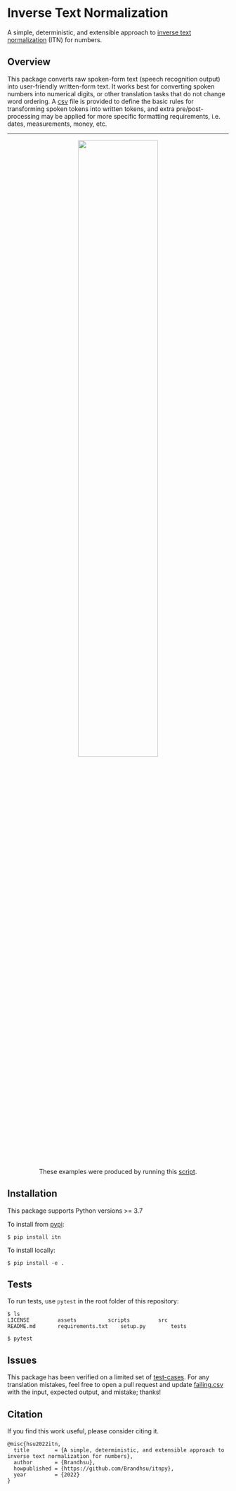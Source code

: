 # Inverse Text Normalization

A simple, deterministic, and extensible approach to [inverse text normalization](https://www.google.com/search?q=inverse+text+normalization) (ITN) for numbers.

## Overview

This package converts raw spoken-form text (speech recognition output) into user-friendly written-form text. It works best for converting spoken numbers into numerical digits, or other translation tasks that do not change word ordering. A [csv](https://github.com/Brandhsu/itnpy/blob/master/assets/vocab.csv) file is provided to define the basic rules for transforming spoken tokens into written tokens, and extra pre/post-processing may be applied for more specific formatting requirements, i.e. dates, measurements, money, etc.

---

<div align="center">
    <img src="https://raw.githubusercontent.com/Brandhsu/itnpy/master/assets/example.png" width=60%>
</div>

<div align="center">
    These examples were produced by running this <a href="https://github.com/Brandhsu/itnpy/blob/master/scripts/docs.py">script</a>.
</div>

## Installation

This package supports Python versions >= 3.7

To install from [pypi](https://pypi.org/project/itnpy):

```shell
$ pip install itn
```

To install locally:

```shell
$ pip install -e .
```

## Tests

To run tests, use `pytest` in the root folder of this repository:

```shell
$ ls
LICENSE			assets			scripts			src
README.md		requirements.txt	setup.py		tests

$ pytest
```

## Issues

This package has been verified on a limited set of [test-cases](https://github.com/Brandhsu/itnpy/tree/master/tests/assets/). For any translation mistakes, feel free to open a pull request and update [failing.csv](https://github.com/Brandhsu/itnpy/blob/master/tests/assets/inverse_normalize_numbers/failing.csv) with the input, expected output, and mistake; thanks!

## Citation

If you find this work useful, please consider citing it.

```
@misc{hsu2022itn,
  title        = {A simple, deterministic, and extensible approach to inverse text normalization for numbers},
  author       = {Brandhsu},
  howpublished = {https://github.com/Brandhsu/itnpy},
  year         = {2022}
}
```
